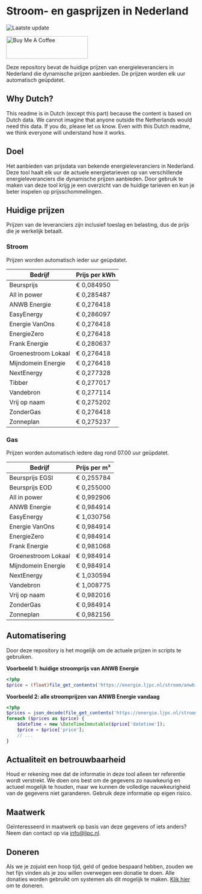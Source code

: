 # Stroom- en gasprijzen in Nederland

![Laatste update](https://img.shields.io/badge/laatste%20update-2023--07--14%2008%3A00%20CET-brightgreen)

<a href="https://www.buymeacoffee.com/Lars-" target="_blank"><img src="https://cdn.buymeacoffee.com/buttons/v2/default-orange.png" alt="Buy Me A Coffee" height="60" style="height: 60px !important;width: 217px !important;" ></a>

Deze repository bevat de huidige prijzen van energieleveranciers in Nederland die dynamische prijzen aanbieden. De prijzen worden elk uur automatisch geüpdatet.

## Why Dutch?

This readme is in Dutch (except this part) because the content is based on Dutch data. We cannot imagine that anyone outside the Netherlands would need this data. If you do, please let us know. Even with this Dutch readme, we think
everyone will understand how it works.

## Doel

Het aanbieden van prijsdata van bekende energieleveranciers in Nederland. Deze tool haalt elk uur de actuele energietarieven op van verschillende energieleveranciers die dynamische prijzen aanbieden. Door gebruik te maken van deze tool
krijg je een overzicht van de huidige tarieven en kun je beter inspelen op prijsschommelingen.

## Huidige prijzen

Prijzen van de leveranciers zijn inclusief toeslag en belasting, dus de prijs die je werkelijk betaalt.

### Stroom

Prijzen worden automatisch ieder uur geüpdatet.

 Bedrijf | Prijs per kWh 
---------|---------------
Beursprijs | € 0,084950
All in power | € 0,285487
ANWB Energie | € 0,276418
EasyEnergy | € 0,286097
Energie VanOns | € 0,276418
EnergieZero | € 0,276418
Frank Energie | € 0,280637
Groenestroom Lokaal | € 0,276418
Mijndomein Energie | € 0,276418
NextEnergy | € 0,277328
Tibber | € 0,277017
Vandebron | € 0,277114
Vrij op naam | € 0,275202
ZonderGas | € 0,276418
Zonneplan | € 0,275237


### Gas

Prijzen worden automatisch iedere dag rond 07.00 uur geüpdatet.

 Bedrijf | Prijs per m³ 
---------|--------------
Beursprijs EGSI | € 0,255784
Beursprijs EOD | € 0,255000
All in power | € 0,992906
ANWB Energie | € 0,984914
EasyEnergy | € 1,030756
Energie VanOns | € 0,984914
EnergieZero | € 0,984914
Frank Energie | € 0,981068
Groenestroom Lokaal | € 0,984914
Mijndomein Energie | € 0,984914
NextEnergy | € 1,030594
Vandebron | € 1,008775
Vrij op naam | € 0,982016
ZonderGas | € 0,984914
Zonneplan | € 0,982156


## Automatisering

Door deze repository is het mogelijk om de actuele prijzen in scripts te gebruiken.

**Voorbeeld 1: huidige stroomprijs van ANWB Energie**

```php
<?php
$price = (float)file_get_contents('https://energie.ljpc.nl/stroom/anwb-energie-nu.txt');

```

**Voorbeeld 2: alle stroomprijzen van ANWB Energie vandaag**

```php
<?php
$prices = json_decode(file_get_contents('https://energie.ljpc.nl/stroom/all-in-power-vandaag.json'),true);
foreach ($prices as $price) {
    $dateTime = new \DateTimeImmutable($price['datetime']);
    $price = $price['price'];
    // ...
}
```

## Actualiteit en betrouwbaarheid

Houd er rekening mee dat de informatie in deze tool alleen ter referentie wordt verstrekt. We doen ons best om de gegevens zo nauwkeurig en actueel mogelijk te houden, maar we kunnen de volledige nauwkeurigheid van de gegevens niet
garanderen. Gebruik deze informatie op eigen risico.

## Maatwerk

Geïnteresseerd in maatwerk op basis van deze gegevens of iets anders? Neem dan contact op
via [info@ljpc.nl](mailto:info@ljpc.nl?subject=Energie%20prijzen).

## Doneren

Als we je zojuist een hoop tijd, geld of gedoe bespaard hebben, zouden we het fijn vinden als je zou willen overwegen een
donatie te doen. Alle donaties worden gebruikt om systemen als dit mogelijk te
maken. [Klik hier](https://www.buymeacoffee.com/Lars-) om te doneren.
